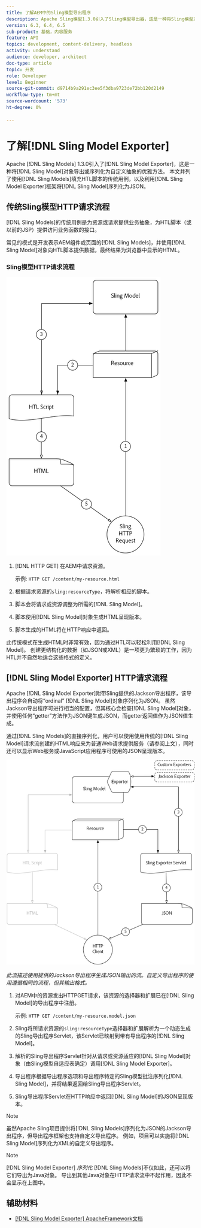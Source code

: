 ```yaml
---
title: 了解AEM中的Sling模型导出程序
description: Apache Sling模型1.3.0引入了Sling模型导出器，这是一种将Sling模型对象导出或序列化为自定义抽象的优雅方法。 本文并列了使用Sling模型填充HTL脚本的传统用例，以及利用Sling模型导出器框架将Sling模型序列化为JSON。
version: 6.3, 6.4, 6.5
sub-product: 基础，内容服务
feature: API
topics: development, content-delivery, headless
activity: understand
audience: developer, architect
doc-type: article
topic: 开发
role: Developer
level: Beginner
source-git-commit: d9714b9a291ec3ee5f3dba9723de72bb120d2149
workflow-type: tm+mt
source-wordcount: '573'
ht-degree: 0%

---
```



# 了解[!DNL Sling Model Exporter]

Apache [!DNL Sling Models] 1.3.0引入了[!DNL Sling Model Exporter]，这是一种将[!DNL Sling Model]对象导出或序列化为自定义抽象的优雅方法。 本文并列了使用[!DNL Sling Models]填充HTL脚本的传统用例，以及利用[!DNL Sling Model Exporter]框架将[!DNL Sling Model]序列化为JSON。

## 传统Sling模型HTTP请求流程

[!DNL Sling Models]的传统用例是为资源或请求提供业务抽象，为HTL脚本（或以前的JSP）提供访问业务函数的接口。

常见的模式是开发表示AEM组件或页面的[!DNL Sling Models]，并使用[!DNL Sling Model]对象向HTL脚本提供数据，最终结果为浏览器中显示的HTML。

### Sling模型HTTP请求流程

![Sling模型请求流](./assets/understand-sling-model-exporter/sling-model-request-flow.png)

1. [!DNL HTTP GET] 在AEM中请求资源。

   示例: `HTTP GET /content/my-resource.html`

1. 根据请求资源的`sling:resourceType`，将解析相应的脚本。

1. 脚本会将请求或资源调整为所需的[!DNL Sling Model]。

1. 脚本使用[!DNL Sling Model]对象生成HTML呈现版本。

1. 脚本生成的HTML将在HTTP响应中返回。

此传统模式在生成HTML时非常有效，因为通过HTL可以轻松利用[!DNL Sling Model]。 创建更结构化的数据（如JSON或XML）是一项更为繁琐的工作，因为HTL并不自然地适合这些格式的定义。

## [!DNL Sling Model Exporter] HTTP请求流程

Apache [!DNL Sling Model Exporter]附带Sling提供的Jackson导出程序，该导出程序会自动将“ordinal” [!DNL Sling Model]对象序列化为JSON。 虽然Jackson导出程序可进行相当的配置，但其核心会检查[!DNL Sling Model]对象，并使用任何“getter”方法作为JSON键生成JSON，而getter返回值作为JSON值生成。

通过[!DNL Sling Models]的直接序列化，用户可以使用使用传统的[!DNL Sling Model]请求流创建的HTML响应来为普通Web请求提供服务（请参阅上文），同时还可以显示Web服务或JavaScript应用程序可使用的JSON呈现版本。

![Sling模型导出程序HTTP请求流程](./assets/understand-sling-model-exporter/sling-model-exporter-request-flow.png)

*此流描述使用提供的Jackson导出程序生成JSON输出的流。自定义导出程序的使用遵循相同的流程，但其输出格式。*

1. 对AEM中的资源发出HTTPGET请求，该资源的选择器和扩展已在[!DNL Sling Model]的导出程序中注册。

   示例: `HTTP GET /content/my-resource.model.json`

1. Sling将所请求资源的`sling:resourceType`选择器和扩展解析为一个动态生成的Sling导出程序Servlet，该Servlet已映射到带有导出程序的[!DNL Sling Model]。
1. 解析的Sling导出程序Servlet针对从请求或资源适应的[!DNL Sling Model]对象（由Sling模型自适应表确定）调用[!DNL Sling Model Exporter]。
1. 导出程序根据导出程序选项和导出程序特定的Sling模型批注序列化[!DNL Sling Model]，并将结果返回给Sling导出程序Servlet。
1. Sling导出程序Servlet在HTTP响应中返回[!DNL Sling Model]的JSON呈现版本。

>[!NOTE]
>
>虽然Apache Sling项目提供将[!DNL Sling Models]序列化为JSON的Jackson导出程序，但导出程序框架也支持自定义导出程序。 例如，项目可以实施将[!DNL Sling Model]序列化为XML的自定义导出程序。

>[!NOTE]
>
>[!DNL Sling Model Exporter] *序列化* [!DNL Sling Models]不仅如此，还可以将它们导出为Java对象。 导出到其他Java对象在HTTP请求流中不起作用，因此不会显示在上图中。

## 辅助材料

* [ [!DNL Sling Model Exporter] ApacheFramework文档](https://sling.apache.org/documentation/bundles/models.html#exporter-framework-since-130)
